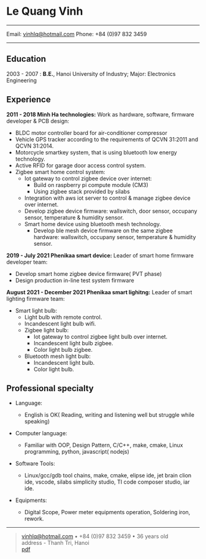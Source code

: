 Le Quang Vinh
============

-------------------     ----------------------------
Email:                            vinhlq@hotmail.com
Phone:                            +84 (0)97 832 3459
-------------------     ----------------------------

Education
---------

2003 - 2007
: **B.E.**, Hanoi University of Industry; Major: Electronics Engineering


Experience
----------

**2011 - 2018 Minh Ha technologies:** Work as hardware, software, firmware developer & PCB design:

- BLDC motor controller board for air-conditioner compressor
- Vehicle GPS tracker according to the requirements of QCVN 31:2011 and QCVN 31:2014.
- Motorcycle smartkey system, that is using bluetooth low energy technology.
- Active RFID for garage door access control system.
- Zigbee smart home control system:
    - Iot gateway to control zigbee device over internet:
        - Build on raspberry pi compute module (CM3)
        - Using zigbee stack provided by silabs
    - Integration with aws iot server to control & manage zigbee device over internet.
    - Develop zigbee device firmware: wallswitch, door sensor, occupany sensor, temperature & humidity sensor.
    - Smart home device using bluetooth mesh technology.
        - Develop ble mesh device firmware on the same zigbee hardware: wallswitch, occupany sensor, temperature & humidity sensor.

**2019 - July 2021 Phenikaa smart device:** Leader of smart home firmware developer team:

- Develop smart home zigbee device firmware( PVT phase)
- Design production in-line test system firmware 

**August 2021 - December 2021 Phenikaa smart lighitng:** Leader of smart lighting firmware team:

- Smart light bulb:
    - Light bulb with remote control.
    - Incandescent light bulb wifi.
    - Zigbee light bulb:
        - Iot gateway to control zigbee light bulb over internet.
        - Incandescent light bulb zigbee.
        - Color light bulb zigbee.
    - Bluetooth mesh light bulb:
        - Incandescent light bulb.
        - Color light bulb.

Professional specialty
----------------------------------------
- Language:
    - English is OK( Reading, writing and listening well but struggle while speaking)

- Computer language:
    - Familiar with OOP, Design Pattern, C/C++, make, cmake, Linux programming, python, javascript( nodejs)

- Software Tools:
    - Linux/gcc/gdb tool chains, make, cmake, elipse ide, jet brain clion ide, vscode, silabs simplicity studio, TI code composer studio, iar ide.

- Equipments:
    - Digital Scope, Power meter equipments operation, Soldering iron, rework.

----

> <vinhlq@hotmail.com> • +84 (0)97 832 3459 • 36 years old\
> address - Thanh Tri, Hanoi\
> [pdf](https://vinhlq-cv.github.io/vinhlq-resume.pdf)
